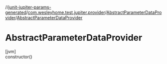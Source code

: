 //[junit-jupiter-params-generated](../../../index.md)/[com.wesleyhome.test.jupiter.provider](../index.md)/[AbstractParameterDataProvider](index.md)/[AbstractParameterDataProvider](-abstract-parameter-data-provider.md)

# AbstractParameterDataProvider

[jvm]\
constructor()
